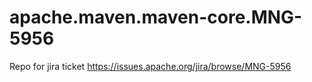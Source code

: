 # apache.maven.maven-core.MNG-5956
Repo for jira ticket https://issues.apache.org/jira/browse/MNG-5956
